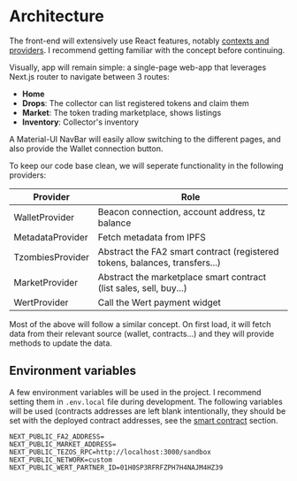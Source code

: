 # Architecture

The front-end will extensively use React features, notably [contexts and providers](https://react.dev/learn/passing-data-deeply-with-context). I recommend getting familiar with the concept before continuing.&#x20;

Visually, app will remain simple: a single-page web-app that leverages Next.js router to navigate between 3 routes:&#x20;

* **Home**
* **Drops**: The collector can list registered tokens and claim them
* **Market**: The token trading marketplace, shows listings
* **Inventory**: Collector's inventory

A Material-UI NavBar will easily allow switching to the different pages, and also provide the Wallet connection button.&#x20;

To keep our code base clean, we will seperate functionality in the following providers:&#x20;

| Provider         | Role                                                                        |
| ---------------- | --------------------------------------------------------------------------- |
| WalletProvider   | Beacon connection, account address, tz balance                              |
| MetadataProvider | Fetch metadata from IPFS                                                    |
| TzombiesProvider | Abstract the FA2 smart contract (registered tokens, balances, transfers...) |
| MarketProvider   | Abstract the marketplace smart contract (list sales, sell, buy...)          |
| WertProvider     | Call the Wert payment widget                                                |

Most of the above will follow a similar concept. On first load, it will fetch data from their relevant source (wallet, contracts...) and they will provide methods to update the data.&#x20;

## Environment variables

A few environment variables will be used in the project. I recommend setting them in `.env.local` file during development. The following variables will be used (contracts addresses are left blank intentionally, they should be set with the deployed contract addresses, see the [smart contract](../smart-contracts/marketplace-contract/deploying-and-testing.md) section.&#x20;

```shellscript
NEXT_PUBLIC_FA2_ADDRESS=
NEXT_PUBLIC_MARKET_ADDRESS=
NEXT_PUBLIC_TEZOS_RPC=http://localhost:3000/sandbox
NEXT_PUBLIC_NETWORK=custom
NEXT_PUBLIC_WERT_PARTNER_ID=01H0SP3RFRFZPH7H4NAJM4HZ39
```

